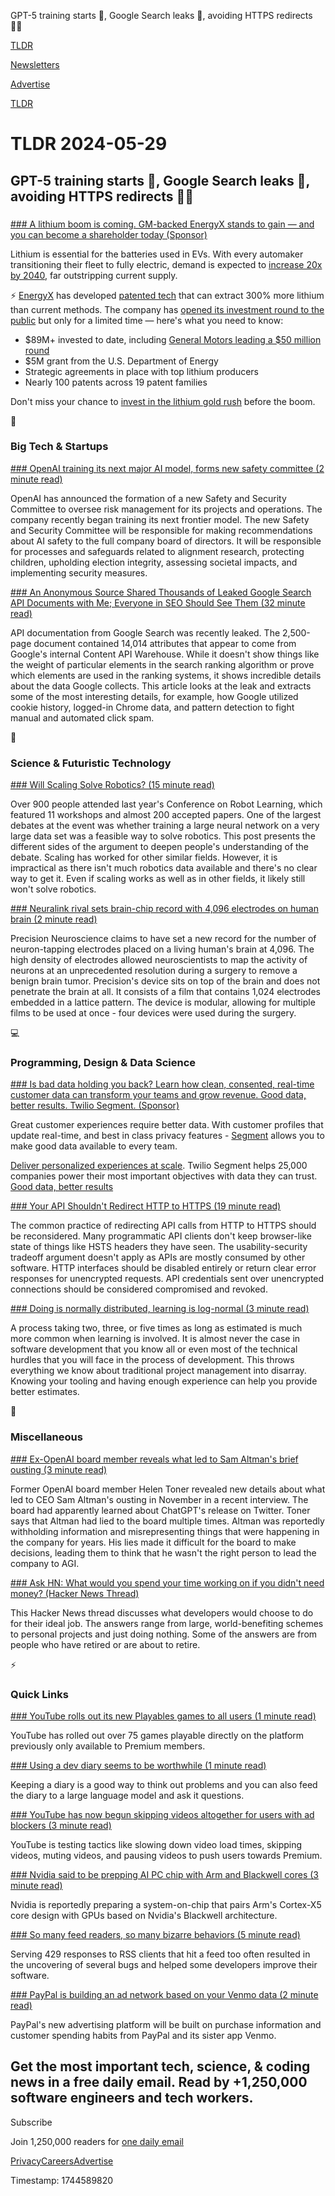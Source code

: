 GPT-5 training starts 🤖, Google Search leaks 🔎, avoiding HTTPS redirects 👨‍💻

[TLDR](/)

[Newsletters](/newsletters)

[Advertise](https://advertise.tldr.tech/)

[TLDR](/)

# TLDR 2024-05-29

## GPT-5 training starts 🤖, Google Search leaks 🔎, avoiding HTTPS redirects 👨‍💻

### 

[### A lithium boom is coming. GM-backed EnergyX stands to gain — and you can become a shareholder today (Sponsor)](https://invest.energyx.com/?utm_source=dmrenergyxlandingpage&amp;utm_medium=partnership-tldr01_05-29&amp;tnames=partnership-tldr01_05-29_11592126284)

Lithium is essential for the batteries used in EVs. With every automaker transitioning their fleet to fully electric, demand is expected to [increase 20x by 2040](https://invest.energyx.com/?utm_source=dmrenergyxlandingpage&utm_medium=partnership-tldr01_05-29&tnames=partnership-tldr01_05-29_11592126284), far outstripping current supply.

⚡ [EnergyX](https://invest.energyx.com/?utm_source=dmrenergyxlandingpage&utm_medium=partnership-tldr01_05-29&tnames=partnership-tldr01_05-29_11592126284) has developed [patented tech](https://invest.energyx.com/?utm_source=dmrenergyxlandingpage&utm_medium=partnership-tldr01_05-29&tnames=partnership-tldr01_05-29_11592126284) that can extract 300% more lithium than current methods. The company has [opened its investment round to the public](https://invest.energyx.com/?utm_source=dmrenergyxlandingpage&utm_medium=partnership-tldr01_05-29&tnames=partnership-tldr01_05-29_11592126284) but only for a limited time — here's what you need to know:

* $89M+ invested to date, including [General Motors leading a $50 million round](https://invest.energyx.com/?utm_source=dmrenergyxlandingpage&utm_medium=partnership-tldr01_05-29&tnames=partnership-tldr01_05-29_11592126284)
* $5M grant from the U.S. Department of Energy
* Strategic agreements in place with top lithium producers
* Nearly 100 patents across 19 patent families

Don't miss your chance to [invest in the lithium gold rush](https://invest.energyx.com/?utm_source=dmrenergyxlandingpage&utm_medium=partnership-tldr01_05-29&tnames=partnership-tldr01_05-29_11592126284) before the boom.

📱

### Big Tech & Startups

[### OpenAI training its next major AI model, forms new safety committee (2 minute read)](https://arstechnica.com/information-technology/2024/05/openai-training-its-next-major-ai-model-forms-new-safety-committee/?utm_source=tldrnewsletter)

OpenAI has announced the formation of a new Safety and Security Committee to oversee risk management for its projects and operations. The company recently began training its next frontier model. The new Safety and Security Committee will be responsible for making recommendations about AI safety to the full company board of directors. It will be responsible for processes and safeguards related to alignment research, protecting children, upholding election integrity, assessing societal impacts, and implementing security measures.

[### An Anonymous Source Shared Thousands of Leaked Google Search API Documents with Me; Everyone in SEO Should See Them (32 minute read)](https://sparktoro.com/blog/an-anonymous-source-shared-thousands-of-leaked-google-search-api-documents-with-me-everyone-in-seo-should-see-them/?utm_source=tldrnewsletter)

API documentation from Google Search was recently leaked. The 2,500-page document contained 14,014 attributes that appear to come from Google's internal Content API Warehouse. While it doesn't show things like the weight of particular elements in the search ranking algorithm or prove which elements are used in the ranking systems, it shows incredible details about the data Google collects. This article looks at the leak and extracts some of the most interesting details, for example, how Google utilized cookie history, logged-in Chrome data, and pattern detection to fight manual and automated click spam.

🚀

### Science & Futuristic Technology

[### Will Scaling Solve Robotics? (15 minute read)](https://spectrum.ieee.org/solve-robotics?utm_source=tldrnewsletter)

Over 900 people attended last year's Conference on Robot Learning, which featured 11 workshops and almost 200 accepted papers. One of the largest debates at the event was whether training a large neural network on a very large data set was a feasible way to solve robotics. This post presents the different sides of the argument to deepen people's understanding of the debate. Scaling has worked for other similar fields. However, it is impractical as there isn't much robotics data available and there's no clear way to get it. Even if scaling works as well as in other fields, it likely still won't solve robotics.

[### Neuralink rival sets brain-chip record with 4,096 electrodes on human brain (2 minute read)](https://arstechnica.com/science/2024/05/neuralink-rival-sets-brain-chip-record-with-4096-electrodes-on-human-brain/?utm_source=tldrnewsletter)

Precision Neuroscience claims to have set a new record for the number of neuron-tapping electrodes placed on a living human's brain at 4,096. The high density of electrodes allowed neuroscientists to map the activity of neurons at an unprecedented resolution during a surgery to remove a benign brain tumor. Precision's device sits on top of the brain and does not penetrate the brain at all. It consists of a film that contains 1,024 electrodes embedded in a lattice pattern. The device is modular, allowing for multiple films to be used at once - four devices were used during the surgery.

💻

### Programming, Design & Data Science

[### Is bad data holding you back? Learn how clean, consented, real-time customer data can transform your teams and grow revenue. Good data, better results. Twilio Segment. (Sponsor)](https://segment.com/gooddata/?utm_source=tldr&amp;utm_medium=display&amp;utm_campaign=tldr_all_dg-demo_display_generic_gooddata_engineering)

Great customer experiences require better data. With customer profiles that update real-time, and best in class privacy features - [Segment](https://segment.com/gooddata/?utm_source=tldr&utm_medium=display&utm_campaign=tldr_all_dg-demo_display_generic_gooddata_engineering) allows you to make good data available to every team.

[Deliver personalized experiences at scale](https://segment.com/gooddata/?utm_source=tldr&utm_medium=display&utm_campaign=tldr_all_dg-demo_display_generic_gooddata_engineering). Twilio Segment helps 25,000 companies power their most important objectives with data they can trust. [Good data, better results](https://segment.com/gooddata/?utm_source=tldr&utm_medium=display&utm_campaign=tldr_all_dg-demo_display_generic_gooddata_engineering)

[### Your API Shouldn't Redirect HTTP to HTTPS (19 minute read)](https://jviide.iki.fi/http-redirects?utm_source=tldrnewsletter)

The common practice of redirecting API calls from HTTP to HTTPS should be reconsidered. Many programmatic API clients don't keep browser-like state of things like HSTS headers they have seen. The usability-security tradeoff argument doesn't apply as APIs are mostly consumed by other software. HTTP interfaces should be disabled entirely or return clear error responses for unencrypted requests. API credentials sent over unencrypted connections should be considered compromised and revoked.

[### Doing is normally distributed, learning is log-normal (3 minute read)](https://hiandrewquinn.github.io/til-site/posts/doing-is-normally-distributed-learning-is-log-normal/?utm_source=tldrnewsletter)

A process taking two, three, or five times as long as estimated is much more common when learning is involved. It is almost never the case in software development that you know all or even most of the technical hurdles that you will face in the process of development. This throws everything we know about traditional project management into disarray. Knowing your tooling and having enough experience can help you provide better estimates.

🎁

### Miscellaneous

[### Ex-OpenAI board member reveals what led to Sam Altman's brief ousting (3 minute read)](https://www.msn.com/en-ae/money/companies/ex-openai-board-member-reveals-what-led-to-sam-altman-s-brief-ousting/ar-BB1ndnZE?utm_source=tldrnewsletter)

Former OpenAI board member Helen Toner revealed new details about what led to CEO Sam Altman's ousting in November in a recent interview. The board had apparently learned about ChatGPT's release on Twitter. Toner says that Altman had lied to the board multiple times. Altman was reportedly withholding information and misrepresenting things that were happening in the company for years. His lies made it difficult for the board to make decisions, leading them to think that he wasn't the right person to lead the company to AGI.

[### Ask HN: What would you spend your time working on if you didn't need money? (Hacker News Thread)](https://news.ycombinator.com/item?id=40500429&amp;utm_source=tldrnewsletter)

This Hacker News thread discusses what developers would choose to do for their ideal job. The answers range from large, world-benefiting schemes to personal projects and just doing nothing. Some of the answers are from people who have retired or are about to retire.

⚡

### Quick Links

[### YouTube rolls out its new Playables games to all users (1 minute read)](https://www.theverge.com/2024/5/28/24166363/youtube-games-playables-youtube-premium?utm_source=tldrnewsletter)

YouTube has rolled out over 75 games playable directly on the platform previously only available to Premium members.

[### Using a dev diary seems to be worthwhile (1 minute read)](https://github.com/cozemble/breezbook/discussions/32?utm_source=tldrnewsletter)

Keeping a diary is a good way to think out problems and you can also feed the diary to a large language model and ask it questions.

[### YouTube has now begun skipping videos altogether for users with ad blockers (3 minute read)](https://www.androidpolice.com/youtube-videos-skip-to-end-if-you-use-an-ad-blocker/?utm_source=tldrnewsletter)

YouTube is testing tactics like slowing down video load times, skipping videos, muting videos, and pausing videos to push users towards Premium.

[### Nvidia said to be prepping AI PC chip with Arm and Blackwell cores (3 minute read)](https://www.theregister.com/2024/05/28/nvidia_ai_pc_arm_blackwell_core/?utm_source=tldrnewsletter)

Nvidia is reportedly preparing a system-on-chip that pairs Arm's Cortex-X5 core design with GPUs based on Nvidia's Blackwell architecture.

[### So many feed readers, so many bizarre behaviors (5 minute read)](https://rachelbythebay.com/w/2024/05/27/feed/?utm_source=tldrnewsletter)

Serving 429 responses to RSS clients that hit a feed too often resulted in the uncovering of several bugs and helped some developers improve their software.

[### PayPal is building an ad network based on your Venmo data (2 minute read)](https://www.theverge.com/2024/5/28/24166381/paypal-building-ad-network-transaction-data?utm_source=tldrnewsletter)

PayPal's new advertising platform will be built on purchase information and customer spending habits from PayPal and its sister app Venmo.

## Get the most important tech, science, & coding news in a free daily email. Read by +1,250,000 software engineers and tech workers.

Subscribe

Join 1,250,000 readers for [one daily email](/api/latest/tech)

[Privacy](/privacy)[Careers](https://jobs.ashbyhq.com/tldr.tech)[Advertise](/tech/advertise)

Timestamp: 1744589820